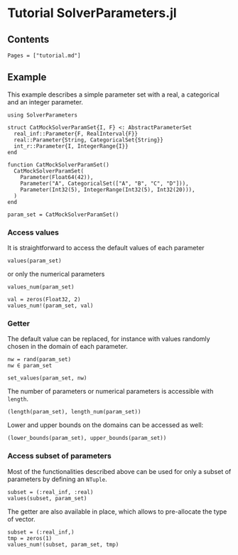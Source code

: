 # Tutorial SolverParameters.jl

## Contents

```@contents
Pages = ["tutorial.md"]
```

## Example

This example describes a simple parameter set with a real, a categorical and an integer parameter.

```@example ex1
using SolverParameters

struct CatMockSolverParamSet{I, F} <: AbstractParameterSet
  real_inf::Parameter{F, RealInterval{F}}
  real::Parameter{String, CategoricalSet{String}}
  int_r::Parameter{I, IntegerRange{I}}
end

function CatMockSolverParamSet()
  CatMockSolverParamSet(
    Parameter(Float64(42)),
    Parameter("A", CategoricalSet(["A", "B", "C", "D"])),
    Parameter(Int32(5), IntegerRange(Int32(5), Int32(20))),
  )
end

param_set = CatMockSolverParamSet()
```

### Access values

It is straightforward to access the default values of each parameter

```@example ex1
values(param_set)
```

or only the numerical parameters

```@example ex1
values_num(param_set)
```

```@example ex1
val = zeros(Float32, 2)
values_num!(param_set, val)
```

### Getter

The default value can be replaced, for instance with values randomly chosen in the domain of each parameter.

```@example ex1
nw = rand(param_set)
nw ∈ param_set
```

```@example ex1
set_values(param_set, nw)
```

The number of parameters or numerical parameters is accessible with `length`.

```@example ex1
(length(param_set), length_num(param_set))
```

Lower and upper bounds on the domains can be accessed as well:

```@example ex1
(lower_bounds(param_set), upper_bounds(param_set))
```

### Access subset of parameters

Most of the functionalities described above can be used for only a subset of parameters by defining an `NTuple`.

```@example ex1
subset = (:real_inf, :real)
values(subset, param_set)
```

The getter are also available in place, which allows to pre-allocate the type of vector.

```@example ex1
subset = (:real_inf,)
tmp = zeros(1)
values_num!(subset, param_set, tmp)
```
